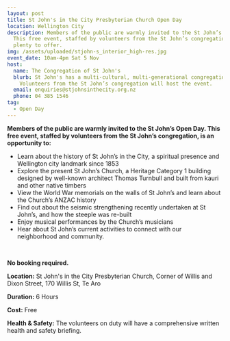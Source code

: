 ```yaml
---
layout: post
title: St John's in the City Presbyterian Church Open Day
location: Wellington City
description: Members of the public are warmly invited to the St John’s Open Day.
  This free event, staffed by volunteers from the St John’s congregation, has
  plenty to offer.
img: /assets/uploaded/stjohn-s_interior_high-res.jpg
event_date: 10am-4pm Sat 5 Nov
host:
  name: The Congregation of St John's
  blurb: St John's has a multi-cultural, multi-generational congregation.
    Volunteers from the St John’s congregation will host the event.
  email: enquiries@stjohnsinthecity.org.nz
  phone: 04 385 1546
tag:
  - Open Day
---
```

**Members of the public are warmly invited to the St John’s Open Day. This free event, staffed by volunteers from the St John’s congregation, is an opportunity to:**

* Learn about the history of St John’s in the City, a spiritual presence and Wellington city landmark since 1853
* Explore the present St John’s Church, a Heritage Category 1 building designed by well-known architect Thomas Turnbull and built from kauri and other native timbers
* View the World War memorials on the walls of St John’s and learn about the Church’s ANZAC history
* Find out about the seismic strengthening recently undertaken at St John’s, and how the steeple was re-built
* Enjoy musical performances by the Church’s musicians
* Hear about St John’s current activities to connect with our neighborhood and community.

<br>

**No booking required.**

**Location:** St John's in the City Presbyterian Church, Corner of Willis and Dixon Street, 170 Willis St, Te Aro

**Duration:** 6 Hours

**Cost:** Free

**Health & Safety:** The volunteers on duty will have a comprehensive written health and safety briefing.